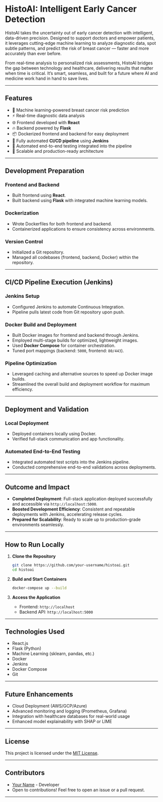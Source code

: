 
# HistoAI: Intelligent Early Cancer Detection

HistoAI takes the uncertainty out of early cancer detection with intelligent, data-driven precision. Designed to support doctors and empower patients, it leverages cutting-edge machine learning to analyze diagnostic data, spot subtle patterns, and predict the risk of breast cancer — faster and more accurately than ever before.

From real-time analysis to personalized risk assessments, HistoAI bridges the gap between technology and healthcare, delivering results that matter when time is critical. It’s smart, seamless, and built for a future where AI and medicine work hand in hand to save lives.

---

## Features

- 🧠 Machine learning-powered breast cancer risk prediction
- ⚡ Real-time diagnostic data analysis
- 🌐 Frontend developed with **React**
- 🔥 Backend powered by **Flask**
- 📦 Dockerized frontend and backend for easy deployment
- 🔄 Fully automated **CI/CD pipeline** using **Jenkins**
- 🧪 Automated end-to-end testing integrated into the pipeline
- 🚀 Scalable and production-ready architecture

---

## Development Preparation

### Frontend and Backend
- Built frontend using **React**.
- Built backend using **Flask** with integrated machine learning models.

### Dockerization
- Wrote Dockerfiles for both frontend and backend.
- Containerized applications to ensure consistency across environments.

### Version Control
- Initialized a Git repository.
- Managed all codebases (frontend, backend, Docker) within the repository.

---

## CI/CD Pipeline Execution (Jenkins)

### Jenkins Setup
- Configured Jenkins to automate Continuous Integration.
- Pipeline pulls latest code from Git repository upon push.

### Docker Build and Deployment
- Built Docker images for frontend and backend through Jenkins.
- Employed multi-stage builds for optimized, lightweight images.
- Used **Docker Compose** for container orchestration.
- Tuned port mappings (backend: `5000`, frontend: `80/443`).

### Pipeline Optimization
- Leveraged caching and alternative sources to speed up Docker image builds.
- Streamlined the overall build and deployment workflow for maximum efficiency.

---

## Deployment and Validation

### Local Deployment
- Deployed containers locally using Docker.
- Verified full-stack communication and app functionality.

### Automated End-to-End Testing
- Integrated automated test scripts into the Jenkins pipeline.
- Conducted comprehensive end-to-end validations across deployments.

---

## Outcome and Impact

- **Completed Deployment**: Full-stack application deployed successfully and accessible via `http://localhost:5000`.
- **Boosted Development Efficiency**: Consistent and repeatable deployments with Jenkins, accelerating release cycles.
- **Prepared for Scalability**: Ready to scale up to production-grade environments seamlessly.

---

## How to Run Locally

1. **Clone the Repository**
   ```bash
   git clone https://github.com/your-username/histoai.git
   cd histoai
   ```

2. **Build and Start Containers**
   ```bash
   docker-compose up --build
   ```

3. **Access the Application**
   - Frontend: `http://localhost`
   - Backend API: `http://localhost:5000`

---

## Technologies Used

- React.js
- Flask (Python)
- Machine Learning (sklearn, pandas, etc.)
- Docker
- Jenkins
- Docker Compose
- Git

---

## Future Enhancements

- Cloud Deployment (AWS/GCP/Azure)
- Advanced monitoring and logging (Prometheus, Grafana)
- Integration with healthcare databases for real-world usage
- Enhanced model explainability with SHAP or LIME

---

## License

This project is licensed under the [MIT License](LICENSE).

---

## Contributors

- [Your Name](https://github.com/your-username) - Developer
- Open to contributions! Feel free to open an issue or a pull request.

---
 
